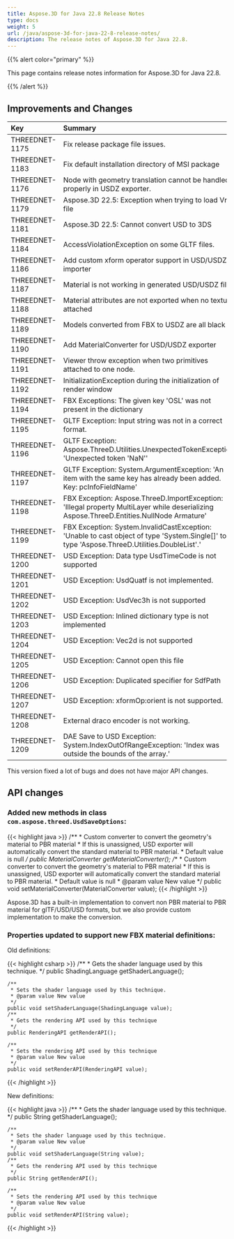 ```yaml
---
title: Aspose.3D for Java 22.8 Release Notes
type: docs
weight: 5
url: /java/aspose-3d-for-java-22-8-release-notes/
description: The release notes of Aspose.3D for Java 22.8.
---
```


{{% alert color="primary" %}}

This page contains release notes information for Aspose.3D for Java 22.8.

{{% /alert %}}
## **Improvements and Changes**

|**Key**|**Summary**|**Category**|
| :- | :- | :- |
| THREEDNET-1175 | Fix release package file issues. | Task |
| THREEDNET-1183 | Fix default installation directory of MSI package | Task |
| THREEDNET-1176 | Node with geometry translation cannot be handled properly in USDZ exporter. | Bug fixing |
| THREEDNET-1179 | Aspose.3D 22.5: Exception when trying to load Vrml file | Bug fixing |
| THREEDNET-1181 | Aspose.3D 22.5: Cannot convert USD to 3DS | Bug fixing |
| THREEDNET-1184 | AccessViolationException on some GLTF files. | Bug fixing |
| THREEDNET-1186 | Add custom xform operator support in USD/USDZ importer | Improvement |
| THREEDNET-1187 | Material is not working in generated USD/USDZ file. | Bug fixing |
| THREEDNET-1188 | Material attributes are not exported when no texture attached | Bug fixing |
| THREEDNET-1189 | Models converted from FBX to USDZ are all black | Bug fixing |
| THREEDNET-1190 | Add MaterialConverter for USD/USDZ exporter | Improvement |
| THREEDNET-1191 | Viewer throw exception when two primitives attached to one node. | Bug fixing |
| THREEDNET-1192 | InitializationException during the initialization of render window | Bug fixing |
| THREEDNET-1194 | FBX Exceptions: The given key 'OSL' was not present in the dictionary | Bug fixing |
| THREEDNET-1195 | GLTF Exception: Input string was not in a correct format. | Bug fixing |
| THREEDNET-1196 | GLTF Exception: Aspose.ThreeD.Utilities.UnexpectedTokenException: 'Unexpected token 'NaN'' | Bug fixing |
| THREEDNET-1197 | GLTF Exception: System.ArgumentException: 'An item with the same key has already been added. Key: pcInfoFieldName' | Bug fixing |
| THREEDNET-1198 | FBX Exception: Aspose.ThreeD.ImportException: 'Illegal property MultiLayer while deserializing Aspose.ThreeD.Entities.NullNode Armature' | Bug fixing |
| THREEDNET-1199 | FBX Exception:  System.InvalidCastException: 'Unable to cast object of type 'System.Single[]' to type 'Aspose.ThreeD.Utilities.DoubleList'.' | Bug fixing |
| THREEDNET-1200 | USD Exception: Data type UsdTimeCode is not supported | Bug fixing |
| THREEDNET-1201 | USD Exception: UsdQuatf is not implemented. | Bug fixing |
| THREEDNET-1202 | USD Exception: UsdVec3h is not supported | Bug fixing |
| THREEDNET-1203 | USD Exception: Inlined dictionary type is not implemented | Bug fixing |
| THREEDNET-1204 | USD Exception: Vec2d is not supported | Bug fixing |
| THREEDNET-1205 | USD Exception: Cannot open this file | Bug fixing |
| THREEDNET-1206 | USD Exception: Duplicated specifier for SdfPath | Bug fixing |
| THREEDNET-1207 | USD Exception: xformOp:orient is not supported. | Bug fixing |
| THREEDNET-1208 | External draco encoder is not working. | Bug fixing |
| THREEDNET-1209 | DAE Save to USD Exception: System.IndexOutOfRangeException: 'Index was outside the bounds of the array.' | Bug fixing |


This version fixed a lot of bugs and does not have major API changes.

## API changes ##


### Added new methods in class `com.aspose.threed.UsdSaveOptions`:

{{< highlight java >}}
    /**
     * Custom converter to convert the geometry's material to PBR material
     * If this is unassigned, USD exporter will automatically convert the standard material to PBR material.
     * Default value is null
     */
    public MaterialConverter getMaterialConverter();
    /**
     * Custom converter to convert the geometry's material to PBR material
     * If this is unassigned, USD exporter will automatically convert the standard material to PBR material.
     * Default value is null
     * @param value New value
     */
    public void setMaterialConverter(MaterialConverter value);
{{< /highlight >}}



Aspose.3D has a built-in implementation to convert non PBR material to PBR material for glTF/USD/USD formats, but we also provide custom implementation to make the conversion.



### Properties updated to support new FBX material definitions:

Old definitions:

{{< highlight csharp >}}
    /**
     * Gets the shader language used by this technique.
     */
    public ShadingLanguage getShaderLanguage();
    
    /**
     * Sets the shader language used by this technique.
     * @param value New value
     */
    public void setShaderLanguage(ShadingLanguage value);
    /**
     * Gets the rendering API used by this technique
     */
    public RenderingAPI getRenderAPI();
    
    /**
     * Sets the rendering API used by this technique
     * @param value New value
     */
    public void setRenderAPI(RenderingAPI value);
{{< /highlight >}}

New definitions:

{{< highlight java >}}
    /**
     * Gets the shader language used by this technique.
     */
    public String getShaderLanguage();
    
    /**
     * Sets the shader language used by this technique.
     * @param value New value
     */
    public void setShaderLanguage(String value);
    /**
     * Gets the rendering API used by this technique
     */
    public String getRenderAPI();
    
    /**
     * Sets the rendering API used by this technique
     * @param value New value
     */
    public void setRenderAPI(String value);
{{< /highlight >}}
		
		




